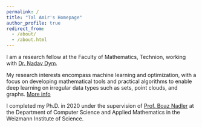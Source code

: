 ```yaml
---
permalink: /
title: "Tal Amir's Homepage"
author_profile: true
redirect_from: 
  - /about/
  - /about.html
---
```


I am a research fellow at the Faculty of Mathematics, Technion, working with [Dr. Nadav Dym](https://nadavdym.github.io).

My research interests encompass machine learning and optimization, with a focus on developing mathematical tools and practical algorithms to enable deep learning on irregular data types such as sets, point clouds, and graphs. [More info](https://tal-amir.github.io/research/)

I completed my Ph.D. in 2020 under the supervision of [Prof. Boaz Nadler](https://www.weizmann.ac.il/math/Nadler/home) at the Department of Computer Science and Applied Mathematics in the Weizmann Institute of Science.


<p align="center">
<a href="https://www.instagram.com/katia.ansky/">
<img src="https://tal-amir.github.io/files/Katya - Tal playing guitar.jpg" alt="" title="Katia Ansky" />
  </a>
</p>


